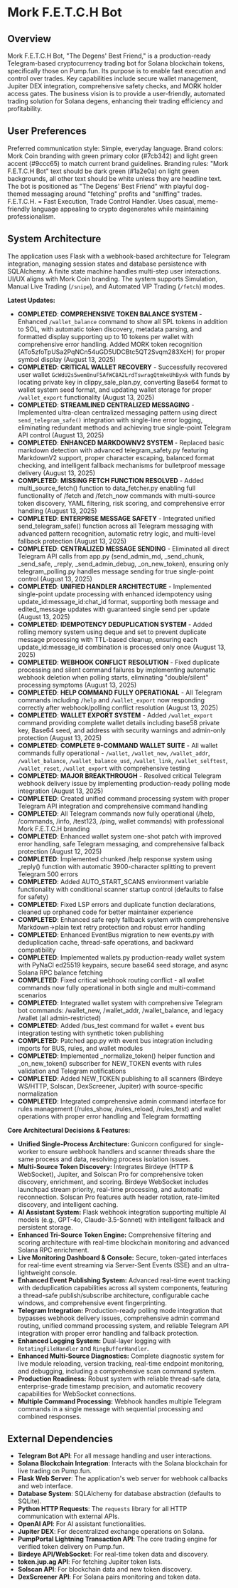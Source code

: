 # Mork F.E.T.C.H Bot

## Overview
Mork F.E.T.C.H Bot, "The Degens' Best Friend," is a production-ready Telegram-based cryptocurrency trading bot for Solana blockchain tokens, specifically those on Pump.fun. Its purpose is to enable fast execution and control over trades. Key capabilities include secure wallet management, Jupiter DEX integration, comprehensive safety checks, and MORK holder access gates. The business vision is to provide a user-friendly, automated trading solution for Solana degens, enhancing their trading efficiency and profitability.

## User Preferences
Preferred communication style: Simple, everyday language.
Brand colors: Mork Coin branding with green primary color (#7cb342) and light green accent (#9ccc65) to match current brand guidelines.
Branding rules: "Mork F.E.T.C.H Bot" text should be dark green (#1a2e0a) on light green backgrounds, all other text should be white unless they are headline text. The bot is positioned as "The Degens' Best Friend" with playful dog-themed messaging around "fetching" profits and "sniffing" trades. F.E.T.C.H. = Fast Execution, Trade Control Handler. Uses casual, meme-friendly language appealing to crypto degenerates while maintaining professionalism.

## System Architecture
The application uses Flask with a webhook-based architecture for Telegram integration, managing session states and database persistence with SQLAlchemy. A finite state machine handles multi-step user interactions. UI/UX aligns with Mork Coin branding. The system supports Simulation, Manual Live Trading (`/snipe`), and Automated VIP Trading (`/fetch`) modes.

**Latest Updates:**
- **COMPLETED**: **COMPREHENSIVE TOKEN BALANCE SYSTEM** - Enhanced `/wallet_balance` command to show all SPL tokens in addition to SOL, with automatic token discovery, metadata parsing, and formatted display supporting up to 10 tokens per wallet with comprehensive error handling. Added MORK token recognition (ATo5zfoTpUSa2PqNCn54uGD5UDCBtc5QT2Svqm283XcH) for proper symbol display (August 13, 2025)
- **COMPLETED**: **CRITICAL WALLET RECOVERY** - Successfully recovered user wallet `GcWdU2s5wem8nuF5AfWC8A2LrdTswragQtmkeUhByxk` with funds by locating private key in clippy_sale_plan.py, converting Base64 format to wallet system seed format, and updating wallet storage for proper `/wallet_export` functionality (August 13, 2025)
- **COMPLETED**: **STREAMLINED CENTRALIZED MESSAGING** - Implemented ultra-clean centralized messaging pattern using direct `send_telegram_safe()` integration with single-line error logging, eliminating redundant methods and achieving true single-point Telegram API control (August 13, 2025)
- **COMPLETED**: **ENHANCED MARKDOWNV2 SYSTEM** - Replaced basic markdown detection with advanced telegram_safety.py featuring MarkdownV2 support, proper character escaping, balanced format checking, and intelligent fallback mechanisms for bulletproof message delivery (August 13, 2025)
- **COMPLETED**: **MISSING FETCH FUNCTION RESOLVED** - Added multi_source_fetch() function to data_fetcher.py enabling full functionality of /fetch and /fetch_now commands with multi-source token discovery, YAML filtering, risk scoring, and comprehensive error handling (August 13, 2025)
- **COMPLETED**: **ENTERPRISE MESSAGE SAFETY** - Integrated unified send_telegram_safe() function across all Telegram messaging with advanced pattern recognition, automatic retry logic, and multi-level fallback protection (August 13, 2025)
- **COMPLETED**: **CENTRALIZED MESSAGE SENDING** - Eliminated all direct Telegram API calls from app.py (send_admin_md, _send_chunk, _send_safe, _reply, _send_admin_debug, _on_new_token), ensuring only telegram_polling.py handles message sending for true single-point control (August 13, 2025)
- **COMPLETED**: **UNIFIED HANDLER ARCHITECTURE** - Implemented single-point update processing with enhanced idempotency using update_id:message_id:chat_id format, supporting both message and edited_message updates with guaranteed single send per update (August 13, 2025)
- **COMPLETED**: **IDEMPOTENCY DEDUPLICATION SYSTEM** - Added rolling memory system using deque and set to prevent duplicate message processing with TTL-based cleanup, ensuring each update_id:message_id combination is processed only once (August 13, 2025)
- **COMPLETED**: **WEBHOOK CONFLICT RESOLUTION** - Fixed duplicate processing and silent command failures by implementing automatic webhook deletion when polling starts, eliminating "double/silent" processing symptoms (August 13, 2025)
- **COMPLETED**: **HELP COMMAND FULLY OPERATIONAL** - All Telegram commands including `/help` and `/wallet_export` now responding correctly after webhook/polling conflict resolution (August 13, 2025)
- **COMPLETED**: **WALLET EXPORT SYSTEM** - Added `/wallet_export` command providing complete wallet details including base58 private key, Base64 seed, and address with security warnings and admin-only protection (August 13, 2025)
- **COMPLETED**: **COMPLETE 9-COMMAND WALLET SUITE** - All wallet commands fully operational - `/wallet`, `/wallet_new`, `/wallet_addr`, `/wallet_balance`, `/wallet_balance_usd`, `/wallet_link`, `/wallet_selftest`, `/wallet_reset`, `/wallet_export` with comprehensive testing
- **COMPLETED**: **MAJOR BREAKTHROUGH** - Resolved critical Telegram webhook delivery issue by implementing production-ready polling mode integration (August 13, 2025)
- **COMPLETED**: Created unified command processing system with proper Telegram API integration and comprehensive command handling
- **COMPLETED**: All Telegram commands now fully operational (/help, /commands, /info, /test123, /ping, wallet commands) with professional Mork F.E.T.C.H branding
- **COMPLETED**: Enhanced wallet system one-shot patch with improved error handling, safe Telegram messaging, and comprehensive fallback protection (August 12, 2025)
- **COMPLETED**: Implemented chunked /help response system using _reply() function with automatic 3900-character splitting to prevent Telegram 500 errors
- **COMPLETED**: Added AUTO_START_SCANS environment variable functionality with conditional scanner startup control (defaults to false for safety)
- **COMPLETED**: Fixed LSP errors and duplicate function declarations, cleaned up orphaned code for better maintainer experience
- **COMPLETED**: Enhanced safe reply fallback system with comprehensive Markdown→plain text retry protection and robust error handling
- **COMPLETED**: Enhanced EventBus migration to new events.py with deduplication cache, thread-safe operations, and backward compatibility
- **COMPLETED**: Implemented wallets.py production-ready wallet system with PyNaCl ed25519 keypairs, secure base64 seed storage, and async Solana RPC balance fetching
- **COMPLETED**: Fixed critical webhook routing conflict - all wallet commands now fully operational in both single and multi-command scenarios
- **COMPLETED**: Integrated wallet system with comprehensive Telegram bot commands: /wallet_new, /wallet_addr, /wallet_balance, and legacy /wallet (all admin-restricted)
- **COMPLETED**: Added /bus_test command for wallet + event bus integration testing with synthetic token publishing
- **COMPLETED**: Patched app.py with event bus integration including imports for BUS, rules, and wallet modules
- **COMPLETED**: Implemented _normalize_token() helper function and _on_new_token() subscriber for NEW_TOKEN events with rules validation and Telegram notifications
- **COMPLETED**: Added NEW_TOKEN publishing to all scanners (Birdeye WS/HTTP, Solscan, DexScreener, Jupiter) with source-specific normalization
- **COMPLETED**: Integrated comprehensive admin command interface for rules management (/rules_show, /rules_reload, /rules_test) and wallet operations with proper error handling and Telegram formatting

**Core Architectural Decisions & Features:**
- **Unified Single-Process Architecture:** Gunicorn configured for single-worker to ensure webhook handlers and scanner threads share the same process and data, resolving process isolation issues.
- **Multi-Source Token Discovery:** Integrates Birdeye (HTTP & WebSocket), Jupiter, and Solscan Pro for comprehensive token discovery, enrichment, and scoring. Birdeye WebSocket includes launchpad stream priority, real-time processing, and automatic reconnection. Solscan Pro features auth header rotation, rate-limited discovery, and intelligent caching.
- **AI Assistant System:** Flask webhook integration supporting multiple AI models (e.g., GPT-4o, Claude-3.5-Sonnet) with intelligent fallback and persistent storage.
- **Enhanced Tri-Source Token Engine:** Comprehensive filtering and scoring architecture with real-time blockchain monitoring and advanced Solana RPC enrichment.
- **Live Monitoring Dashboard & Console:** Secure, token-gated interfaces for real-time event streaming via Server-Sent Events (SSE) and an ultra-lightweight console.
- **Enhanced Event Publishing System:** Advanced real-time event tracking with deduplication capabilities across all system components, featuring a thread-safe publish/subscribe architecture, configurable cache windows, and comprehensive event fingerprinting.
- **Telegram Integration:** Production-ready polling mode integration that bypasses webhook delivery issues, comprehensive admin command routing, unified command processing system, and reliable Telegram API integration with proper error handling and fallback protection.
- **Enhanced Logging System:** Dual-layer logging with `RotatingFileHandler` and `RingBufferHandler`.
- **Enhanced Multi-Source Diagnostics:** Complete diagnostic system for live module reloading, version tracking, real-time endpoint monitoring, and debugging, including a comprehensive scan command system.
- **Production Readiness:** Robust system with reliable thread-safe data, enterprise-grade timestamp precision, and automatic recovery capabilities for WebSocket connections.
- **Multiple Command Processing:** Webhook handles multiple Telegram commands in a single message with sequential processing and combined responses.

## External Dependencies
- **Telegram Bot API**: For all message handling and user interactions.
- **Solana Blockchain Integration**: Interacts with the Solana blockchain for live trading on Pump.fun.
- **Flask Web Server**: The application's web server for webhook callbacks and web interface.
- **Database System**: SQLAlchemy for database abstraction (defaults to SQLite).
- **Python HTTP Requests**: The `requests` library for all HTTP communication with external APIs.
- **OpenAI API**: For AI assistant functionalities.
- **Jupiter DEX**: For decentralized exchange operations on Solana.
- **PumpPortal Lightning Transaction API**: The core trading engine for verified token delivery on Pump.fun.
- **Birdeye API/WebSocket**: For real-time token data and discovery.
- **token.jup.ag API**: For fetching Jupiter token lists.
- **Solscan API**: For blockchain data and new token discovery.
- **DexScreener API**: For Solana pairs monitoring and token data.
```